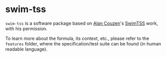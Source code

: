 # swim-tss

`swim-tss` is a software package based on [Alan Couzen][AC]'s [SwimTSS][SwimTSS]
work, with his permission.

To learn more about the formula, its context, etc., please refer to the `features`
folder, where the specification/test suite can be found (in human readable language).


[AC]: https://www.alancouzens.com/
[SwimTSS]: https://www.alancouzens.com/blog/SwimTSS.html
